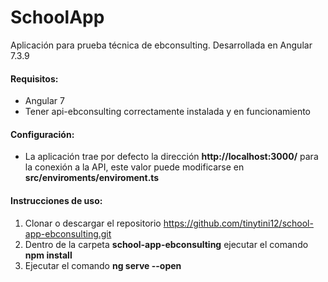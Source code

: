 # SchoolApp

Aplicación para prueba técnica de ebconsulting. Desarrollada en Angular 7.3.9

#### Requisitos:
  * Angular 7
  * Tener api-ebconsulting correctamente instalada y en funcionamiento
 
#### Configuración:
  * La aplicación trae por defecto la dirección **http://localhost:3000/** para la conexión a la API, este valor puede modificarse en **src/enviroments/enviroment.ts**
  
#### Instrucciones de uso:
1. Clonar o descargar el repositorio https://github.com/tinytini12/school-app-ebconsulting.git
2. Dentro de la carpeta **school-app-ebconsulting** ejecutar el comando **npm install**
3. Ejecutar el comando **ng serve --open**
